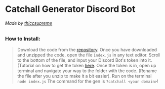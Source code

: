 # Catchall Generator Discord Bot
###### Made by [thiccsupreme](https://twitter.com/footlockerru)

### How to Install: 
> Download the code from the [repository](https://github.com/thiccsupreme/Catchall-Generator-Discord-Bot).
> Once you have downloaded and unzipped the code, open the file `index.js` in any text editor. Scroll to the bottom of the file, and input your Discord Bot's token into it. (Tutorial on how to get the token [here](https://www.writebots.com/discord-bot-token/).
> Once the token is in, open up terminal and navigate your way to the folder with the code. (Rename the file after you unzip to make it a bit easier).
> Run on the terminal `node index.js` 
> The command for the gen is `?catchall <your domain>`!
